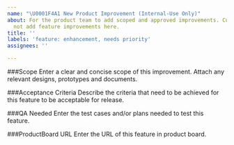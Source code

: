 ```yaml
---
name: "\U0001F4A1 New Product Improvement (Internal-Use Only)"
about: For the product team to add scoped and approved improvements. Customers should
  not add feature improvements here.
title: ''
labels: 'feature: enhancement, needs priority'
assignees: ''

---
```


###Scope
Enter a clear and concise scope of this improvement. Attach any relevant designs, prototypes and documents.

###Acceptance Criteria
Describe the criteria that need to be achieved for this feature to be acceptable for release.

###QA Needed
Enter the test cases and/or plans needed to test this feature.

###ProductBoard URL
Enter the URL of this feature in product board.
